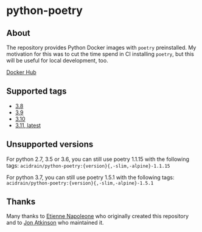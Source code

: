 # python-poetry

## About

The repository provides Python Docker images with `poetry` preinstalled. My motivation for this was to cut the time spend in CI installing `poetry`, but this will be useful for local development, too.

[Docker Hub](https://hub.docker.com/r/acidrain/python-poetry/)

## Supported tags

* [3.8](https://github.com/mathieu-lemay/python-poetry/blob/master/Dockerfile)
* [3.9](https://github.com/mathieu-lemay/python-poetry/blob/master/Dockerfile)
* [3.10](https://github.com/mathieu-lemay/python-poetry/blob/master/Dockerfile)
* [3.11, latest](https://github.com/mathieu-lemay/python-poetry/blob/master/Dockerfile)

## Unsupported versions
For python 2.7, 3.5 or 3.6, you can still use poetry 1.1.15 with the following tags:
`acidrain/python-poetry:{version}{,-slim,-alpine}-1.1.15`

For python 3.7, you can still use poetry 1.5.1 with the following tags:
`acidrain/python-poetry:{version}{,-slim,-alpine}-1.5.1`

## Thanks

Many thanks to [Etienne Napoleone](https://github.com/etienne-napoleone) who originally created this repository
and to [Jon Atkinson](https://github.com/jonatkinson) who maintained it.

